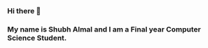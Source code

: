 ### Hi there 👋
### My name is Shubh Almal and I am a Final year Computer Science Student. 
<!--
**shubh0125/shubh0125** is a ✨ _special_ ✨ repository because its `README.md` (this file) appears on your GitHub profile.

Here are some ideas to get you started:

- 🔭 I’m currently working on Machine Learning, Data Vizualization, Python
- 🌱 I’m currently learning Full Stack Java Development
- 👯 I’m looking to collaborate on ML and AI projects
- 🤔 I’m looking for help with ...
- 💬 Ask me about Machine Learning
- 📫 How to reach me: 
- 😄 Pronouns: ...
- ⚡ Fun fact: ...
-->
